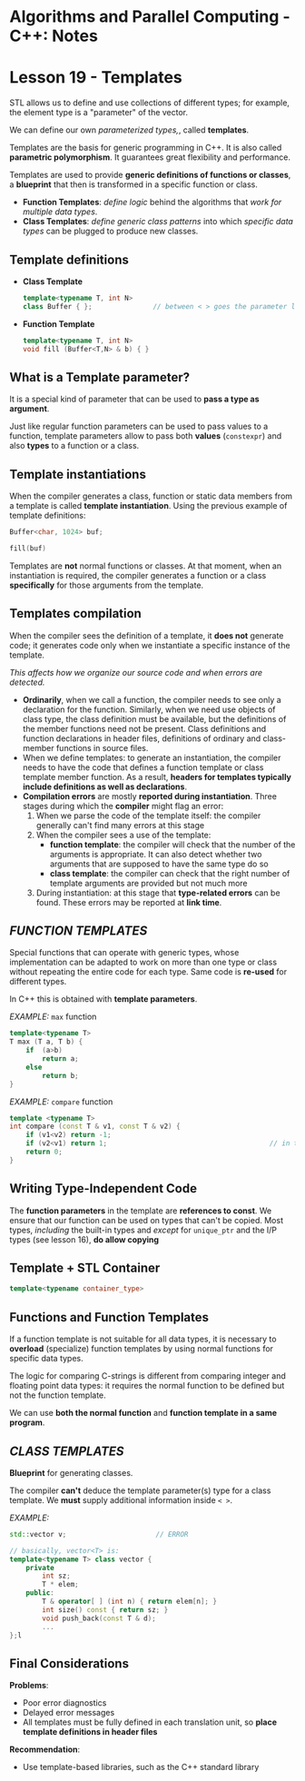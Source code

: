 # **Algorithms and Parallel Computing - C++: Notes**

# **Lesson 19 - Templates**

STL allows us to define and use collections of different types; for example, the element type is a "parameter" of the vector. 

We can define our own *parameterized types,*, called **templates**.

Templates are the basis for generic programming in C++. It is also called **parametric polymorphism**. It guarantees great flexibility and performance.

Templates are used to provide **generic definitions of functions or classes**, a **blueprint** that then is transformed in a specific function or class.

- **Function Templates**: *define logic* behind the algorithms that *work for multiple data types*.
- **Class Templates**: *define generic class patterns* into which *specific data types* can be plugged to produce new classes.

## Template definitions

- **Class Template**

    ```c++
    template<typename T, int N>
    class Buffer { };               // between < > goes the parameter list
    ```

- **Function Template**

    ```c++
    template<typename T, int N>
    void fill (Buffer<T,N> & b) { }
    ```

## What is a Template parameter?

It is a special kind of parameter that can be used to **pass a type as argument**.

Just like regular function parameters can be used to pass values to a function, template parameters allow to pass both **values** (`constexpr`) and also **types** to a function or a class.

## Template instantiations

When the compiler generates a class, function or static data members from a template is called **template instantiation**. Using the previous example of template definitions:

```c++
Buffer<char, 1024> buf;

fill(buf)
```

Templates are **not** normal functions or classes. At that moment, when an instantiation is required, the compiler generates a function or a class **specifically** for those arguments from the template.

## Templates compilation

When the compiler sees the definition of a template, it **does not** generate code; it generates code only when we instantiate a specific instance of the template.

*This affects how we organize our source code and when errors are detected.*

- **Ordinarily**, when we call a function, the compiler needs to see only a declaration for the function. Similarly, when we need use objects of class type, the class definition must be available, but the definitions of the member functions need not be present. Class definitions and function declarations in header files, definitions of ordinary and class-member functions in source files.
- When we define templates: to generate an instantiation, the compiler needs to have the code that defines a function template or class template member function. As a result, **headers for templates typically include definitions as well as declarations**.
- **Compilation errors** are mostly **reported during instantiation**. Three stages during which the **compiler** might flag an error:
  1. When we parse the code of the template itself: the compiler generally can't find many errors at this stage
  2. When the compiler sees a use of the template:
      - **function template**: the compiler will check that the number of the arguments is appropriate. It can also detect whether two arguments that are supposed to have the same type do so
      - **class template**: the compiler can check that the right number of template arguments are provided but not much more
  3. During instantiation: at this stage that **type-related errors** can be found. These errors may be reported at **link time**.

## ***FUNCTION TEMPLATES***

Special functions that can operate with generic types, whose implementation can be adapted to work on more than one type or class without repeating the entire code for each type. Same code is **re-used** for different types.

In C++ this is obtained with **template parameters**.

*EXAMPLE:*  `max` function

```c++
template<typename T>
T max (T a, T b) {
    if  (a>b)
        return a;
    else
        return b;
}
```

*EXAMPLE:*  `compare` function

```c++
template <typename T>
int compare (const T & v1, const T & v2) {
    if (v1<v2) return -1;
    if (v2<v1) return 1;                                        // in this way, used only < operator, not >
    return 0;
}
```

## Writing Type-Independent Code

The **function parameters** in the template are **references to const**. We ensure that our function can be used on types that can't be copied. Most types, *including* the built-in types and *except* for  `unique_ptr` and the I/P types (see lesson 16), **do allow copying**

## Template + STL Container 

```c++
template<typename container_type>
```

## Functions and Function Templates

If a function template is not suitable for all data types, it is necessary to **overload** (specialize) function templates by using normal functions for specific data types.

The logic for comparing C-strings is different from comparing integer and floating point data types: it requires the normal function to be defined but not the function template.

We can use **both the normal function** and **function template in a same program**.

## ***CLASS TEMPLATES***

**Blueprint** for generating classes.

The compiler **can't** deduce the template parameter(s) type for a class template. We **must** supply additional information inside `< >`.

*EXAMPLE:*

```c++
std::vector v;                      // ERROR

// basically, vector<T> is:
template<typename T> class vector {
    private
        int sz;
        T * elem;
    public:
        T & operator[ ] (int n) { return elem[n]; }
        int size() const { return sz; }
        void push_back(const T & d);
        ...
};l
```

## Final Considerations

**Problems**:

- Poor error diagnostics
- Delayed error messages
- All templates must be fully defined in each translation unit, so **place template definitions in header files**

**Recommendation**:

- Use template-based libraries, such as the C++ standard library